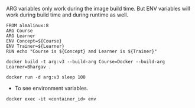 ARG variables only work during the image build time. But ENV variables will work during build time and during runtime as well.

```
FROM almalinux:8
ARG Course
ARG Learner
ENV Concept=${Course}
ENV Trainer=${Learner}
RUN echo "Course is ${Concept} and Learner is ${Trainer}"
```
```
docker build -t arg:v3 --build-arg Course=Docker --build-arg Learner=Bhargav .
```
```
docker run -d arg:v3 sleep 100
```
* To see environment variables.
```
docker exec -it <container_id> env
```